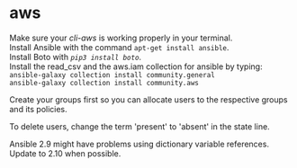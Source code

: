 # aws

Make sure your *cli-aws* is working properly in your terminal.<br>
Install Ansible with the command `apt-get install ansible`</i>.<br>
Install Boto with <i>`pip3 install boto`</i>.<br>
Install the read_csv and the aws.iam collection for ansible by typing:<br>
`ansible-galaxy collection install community.general`<br>
`ansible-galaxy collection install community.aws`<br>

Create your groups first so you can allocate users to the respective groups and its policies.<br>

To delete users, change the term 'present' to 'absent' in the state line.<br>

Ansible 2.9 might have problems using dictionary variable references. Update to 2.10 when possible.
